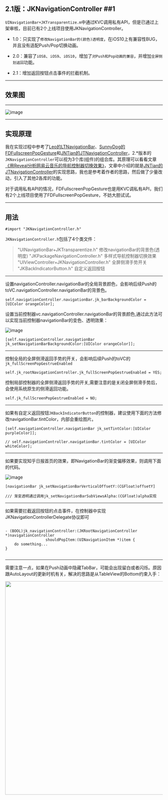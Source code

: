 

## 2.1版：JKNavigationController ##1
`UINavigationBar+JKTransparentize.m`中通过KVC调用私有API，但是已通过上架审核，目前已有2个上线项目使用JKNavigationController。



* 1.0：只实现了`修改NavigationBar的(颜色)透明度`，在iOS10上有兼容性BUG，并且没有适配Push/Pop切换动画。

* 2.0：兼容了`iOS8`、`iOS9`、`iOS10`，增加了`对Push和Pop动画的兼容`，并增加`全屏侧划返回`功能。

* 2.1：增加返回按钮点击事件的拦截机制。

---

## 效果图 ##

----

![image](http://wx3.sinaimg.cn/mw690/c56eaed1gy1fet9vxwqtyg20ak0j5twm.gif)

---


## 实现原理 ##

我在实现过程中参考了[Leo的LTNavigationBar](https://github.com/ltebean/LTNavigationBar)、[SunnyDog的FDFullscreenPopGesture](https://github.com/forkingdog/FDFullscreenPopGesture)和[JNTian的JTNavigationController](https://github.com/JNTian/JTNavigationController#jtnavigationcontroller)，2.*版本的`JKNavigationController`可以视为3个库(组件)的组合库。其原理可以看看文章[《用Reveal分析网易云音乐的导航控制器切换效果》](http://jerrytian.com/2016/01/07/用Reveal分析网易云音乐的导航控制器切换效果/)，文章中介绍的就是[JNTian的JTNavigationController](https://github.com/JNTian/JTNavigationController#jtnavigationcontroller)的实现思路，我也是参考着作者的思路，然后做了少量改动，引入了其他2各库的功能。

对于调用私有API的情况，FDFullscreenPopGesture也是用KVC调私有API，我们有2个上线项目使用了FDFullscreenPopGesture，不妨大胆试试。

---

## 用法  ##


```Object-c
#import "JKNavigationController.h"
```

`JKNavigationController.h`包括了4个类文件：
> "UINavigationBar+JKTransparentize.h" 修改navigationBar的背景色(透明度)
> "JKPackageNavigationController.h" 多样式导航控制器切换效果
> "UIViewController+JKNavigationController.h" 全屏侧滑手势开关
> "JKBackIndicatorButton.h" 自定义返回按钮

---

设置navigationController.navigationBar的全局背景颜色，会影响后续Push的toVC.navigationController.navigationBar的背景色。
```Object-C
self.navigationController.navigationBar.jk_barBackgroundColor = [UIColor orangeColor];
```

设置当前控制器vc.navigationController.navigationBar的背景颜色,通过此方法可以实现当前控制器navigationBar的变色、透明效果：

![image](http://wx4.sinaimg.cn/mw690/c56eaed1gy1fet9vx65x0g20bh0263zu.gif)

```Object-C
[self.navigationController.navigationBar jk_setNavigationBarBackgroundColor:[UIColor orangeColor]];
```

---

控制全局的全屏侧滑返回手势的开关，会影响后续Push的toVC的`jk_fullScreenPopGestrueEnabled`
```Object-C
self.jk_rootNavigationController.jk_fullScreenPopGestrueEnabled = YES;
```

控制局部控制器的全屏侧滑返回手势的开关,需要注意的是关闭全屏侧滑手势后，会使用系统原生的侧滑返回功能。
```Object-C
self.jk_fullScreenPopGestrueEnabled = NO;
```

---

如果有自定义返回按钮`JKBackIndicatorButton`的控制器，建议使用下面的方法修改navigationBar.tintColor，内部会重绘图片。
```Object-C
[self.navigationController.navigationBar jk_setTintColor:[UIColor purpleColor]];

// self.navigationController.navigationBar.tintColor = [UIColor whiteColor];
```

--- 

如果要实现知乎日报首页的效果，即NavigationBar的渐变偏移效果，则调用下面的代码。

![image](http://wx3.sinaimg.cn/mw690/c56eaed1gy1fet9vxkztug20bh026jsz.gif)

```Object-C
[navigationBar jk_setNavigationBarVerticalOffsetY:(CGFloat)offsetY]

/// 渐变透明通过调用jk_setNavigationBarSubViewsAlpha:(CGFloat)alpha实现
```

---

如果需要拦截返回按钮的点击事件，在控制器中实现JKNavigationControllerDelegate协议即可
```Object-C

- (BOOL)jk_navigationController:(JKRootNavigationController *)navigationController
                  shouldPopItem:(UINavigationItem *)item {
    do something...
}
                  
```

---

需要注意一点，如果在Push动画中隐藏TabBar，可能会出现留白或者闪烁。原因跟AutoLayout的更新时机有关，解决的思路是从TableView的Bottom约束入手：

<img src="http://wx4.sinaimg.cn/mw690/c56eaed1gy1fet9vymyw9j212e0uijyo.jpg" width="800" height="680">